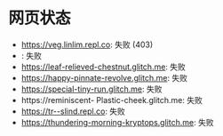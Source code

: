 # 网页状态
- https://veg.linlim.repl.co: 失败 (403)
- : 失败
- https://leaf-relieved-chestnut.glitch.me: 失败
- https://happy-pinnate-revolve.glitch.me: 失败
- https://special-tiny-run.glitch.me: 失败
- https://reminiscent- Plastic-cheek.glitch.me: 失败
- https://tr--slind.repl.co: 失败
- https://thundering-morning-kryptops.glitch.me: 失败
